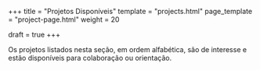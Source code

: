 +++
title = "Projetos Disponíveis"
template = "projects.html"
page_template = "project-page.html"
weight = 20

draft = true
+++

Os projetos listados nesta seção, em ordem alfabética, são de interesse e estão disponíveis para colaboração ou orientação.
